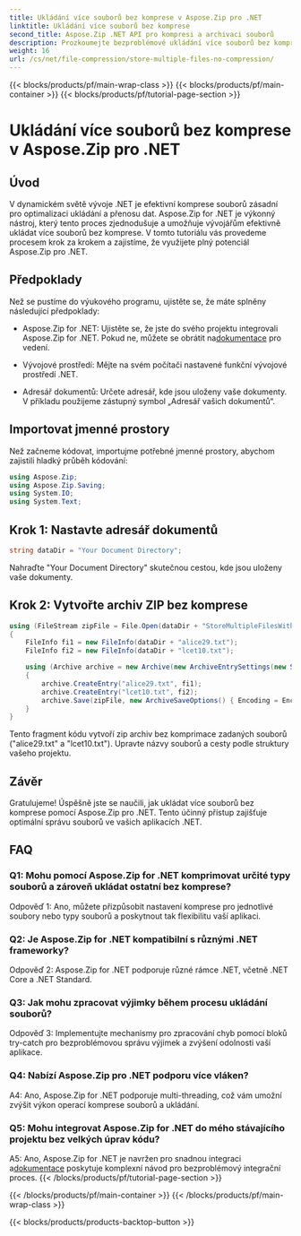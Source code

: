 ```yaml
---
title: Ukládání více souborů bez komprese v Aspose.Zip pro .NET
linktitle: Ukládání více souborů bez komprese
second_title: Aspose.Zip .NET API pro kompresi a archivaci souborů
description: Prozkoumejte bezproblémové ukládání více souborů bez komprese v Aspose.Zip pro .NET. Optimalizujte své aplikace .NET pro efektivní správu souborů pomocí tohoto podrobného průvodce.
weight: 16
url: /cs/net/file-compression/store-multiple-files-no-compression/
---
```


{{< blocks/products/pf/main-wrap-class >}}
{{< blocks/products/pf/main-container >}}
{{< blocks/products/pf/tutorial-page-section >}}

# Ukládání více souborů bez komprese v Aspose.Zip pro .NET

## Úvod

V dynamickém světě vývoje .NET je efektivní komprese souborů zásadní pro optimalizaci ukládání a přenosu dat. Aspose.Zip for .NET je výkonný nástroj, který tento proces zjednodušuje a umožňuje vývojářům efektivně ukládat více souborů bez komprese. V tomto tutoriálu vás provedeme procesem krok za krokem a zajistíme, že využijete plný potenciál Aspose.Zip pro .NET.

## Předpoklady

Než se pustíme do výukového programu, ujistěte se, že máte splněny následující předpoklady:

- Aspose.Zip for .NET: Ujistěte se, že jste do svého projektu integrovali Aspose.Zip for .NET. Pokud ne, můžete se obrátit na[dokumentace](https://reference.aspose.com/zip/net/) pro vedení.

- Vývojové prostředí: Mějte na svém počítači nastavené funkční vývojové prostředí .NET.

- Adresář dokumentů: Určete adresář, kde jsou uloženy vaše dokumenty. V příkladu použijeme zástupný symbol „Adresář vašich dokumentů“.

## Importovat jmenné prostory

Než začneme kódovat, importujme potřebné jmenné prostory, abychom zajistili hladký průběh kódování:

```csharp
using Aspose.Zip;
using Aspose.Zip.Saving;
using System.IO;
using System.Text;
```

## Krok 1: Nastavte adresář dokumentů

```csharp
string dataDir = "Your Document Directory";
```

Nahraďte "Your Document Directory" skutečnou cestou, kde jsou uloženy vaše dokumenty.

## Krok 2: Vytvořte archiv ZIP bez komprese

```csharp
using (FileStream zipFile = File.Open(dataDir + "StoreMultipleFilesWithoutCompression_out.zip", FileMode.Create))
{
    FileInfo fi1 = new FileInfo(dataDir + "alice29.txt");
    FileInfo fi2 = new FileInfo(dataDir + "lcet10.txt");

    using (Archive archive = new Archive(new ArchiveEntrySettings(new StoreCompressionSettings())))
    {
        archive.CreateEntry("alice29.txt", fi1);
        archive.CreateEntry("lcet10.txt", fi2);
        archive.Save(zipFile, new ArchiveSaveOptions() { Encoding = Encoding.ASCII });
    }
}
```

Tento fragment kódu vytvoří zip archiv bez komprimace zadaných souborů ("alice29.txt" a "lcet10.txt"). Upravte názvy souborů a cesty podle struktury vašeho projektu.

## Závěr

Gratulujeme! Úspěšně jste se naučili, jak ukládat více souborů bez komprese pomocí Aspose.Zip pro .NET. Tento účinný přístup zajišťuje optimální správu souborů ve vašich aplikacích .NET.

## FAQ

### Q1: Mohu pomocí Aspose.Zip for .NET komprimovat určité typy souborů a zároveň ukládat ostatní bez komprese?

Odpověď 1: Ano, můžete přizpůsobit nastavení komprese pro jednotlivé soubory nebo typy souborů a poskytnout tak flexibilitu vaší aplikaci.

### Q2: Je Aspose.Zip for .NET kompatibilní s různými .NET frameworky?

Odpověď 2: Aspose.Zip for .NET podporuje různé rámce .NET, včetně .NET Core a .NET Standard.

### Q3: Jak mohu zpracovat výjimky během procesu ukládání souborů?

Odpověď 3: Implementujte mechanismy pro zpracování chyb pomocí bloků try-catch pro bezproblémovou správu výjimek a zvýšení odolnosti vaší aplikace.

### Q4: Nabízí Aspose.Zip pro .NET podporu více vláken?

A4: Ano, Aspose.Zip for .NET podporuje multi-threading, což vám umožní zvýšit výkon operací komprese souborů a ukládání.

### Q5: Mohu integrovat Aspose.Zip for .NET do mého stávajícího projektu bez velkých úprav kódu?

 A5: Ano, Aspose.Zip for .NET je navržen pro snadnou integraci a[dokumentace](https://reference.aspose.com/zip/net/) poskytuje komplexní návod pro bezproblémový integrační proces.
{{< /blocks/products/pf/tutorial-page-section >}}

{{< /blocks/products/pf/main-container >}}
{{< /blocks/products/pf/main-wrap-class >}}

{{< blocks/products/products-backtop-button >}}
